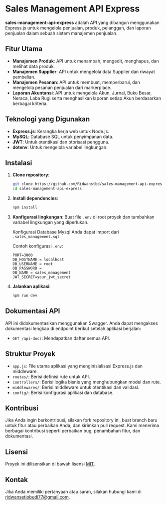 # Sales Management API Express

**sales-management-api-express** adalah API yang dibangun menggunakan Express.js untuk mengelola penjualan, produk, pelanggan, dan laporan penjualan dalam sebuah sistem manajemen penjualan.

## Fitur Utama

- **Manajemen Produk**: API untuk menambah, mengedit, menghapus, dan melihat data produk.
- **Manajemen Supplier**: API untuk mengelola data Supplier dan riwayat pembelian.
- **Manajemen Pesanan**: API untuk membuat, memperbarui, dan mengelola pesanan penjualan dari markerplace.
- **Laporan Akuntansi**: API untuk mengelola Akun, Jurnal, Buku Besar, Neraca, Laba Rugi serta menghasilkan laporan setiap Akun berdasarkan berbagai kriteria.

## Teknologi yang Digunakan

- **Express.js**: Kerangka kerja web untuk Node.js.
- **MySQL**: Database SQL untuk penyimpanan data.
- **JWT**: Untuk otentikasi dan otorisasi pengguna.
- **dotenv**: Untuk mengelola variabel lingkungan.

## Instalasi

1. **Clone repository**:
    ```bash
    git clone https://github.com/Ridwanstbd/sales-management-api-express.git
    cd sales-management-api-express
    ```

2. **Install dependencies**:
    ```bash
    npm install
    ```

3. **Konfigurasi lingkungan**:
    Buat file `.env` di root proyek dan tambahkan variabel lingkungan yang diperlukan.

    Konfigurasi Database Mysql
    Anda dapat import dari `.sales_management.sql`

    Contoh konfigurasi `.env`:
    ```
    PORT=3000
    DB_HOSTNAME = localhost
    DB_USERNAME = root
    DB_PASSWORD = 
    DB_NAME = sales_management
    JWT_SECRET=your_jwt_secret
    ```

4. **Jalankan aplikasi**:
    ```bash
    npm run dev
    ```
## Dokumentasi API

API ini didokumentasikan menggunakan Swagger. Anda dapat mengakses dokumentasi lengkap di endpoint berikut setelah aplikasi berjalan:
  - `GET /api-docs`: Mendapatkan daftar semua API.


## Struktur Proyek

- `app.js`: File utama aplikasi yang menginisialisasi Express.js dan middleware.
- `routes/`: Berisi definisi rute untuk API.
- `controllers/`: Berisi logika bisnis yang menghubungkan model dan rute.
- `middlewares/`: Berisi middleware untuk otentikasi dan validasi.
- `config/`: Berisi konfigurasi aplikasi dan database.

## Kontribusi

Jika Anda ingin berkontribusi, silakan fork repository ini, buat branch baru untuk fitur atau perbaikan Anda, dan kirimkan pull request. Kami menerima berbagai kontribusi seperti perbaikan bug, penambahan fitur, dan dokumentasi.

## Lisensi

Proyek ini dilisensikan di bawah lisensi [MIT](LICENSE).

## Kontak

Jika Anda memiliki pertanyaan atau saran, silakan hubungi kami di [ridwansetiobudi77@gmail.com](mailto:ridwansetiobudi77@gmail.com).
